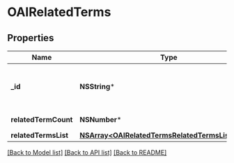 # OAIRelatedTerms

## Properties
Name | Type | Description | Notes
------------ | ------------- | ------------- | -------------
**_id** | **NSString*** | First input term. For example, if you pass \&quot;?terms&#x3D;clothes,workout\&quot;, then id will be \&quot;clothes\&quot; | [optional] 
**relatedTermCount** | **NSNumber*** | Total number of related terms returned | [optional] 
**relatedTermsList** | [**NSArray&lt;OAIRelatedTermsRelatedTermsListInner&gt;***](OAIRelatedTermsRelatedTermsListInner.md) | The id of the advertiser. | [optional] 

[[Back to Model list]](../README.md#documentation-for-models) [[Back to API list]](../README.md#documentation-for-api-endpoints) [[Back to README]](../README.md)


